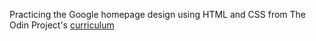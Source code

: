 Practicing the Google homepage design using HTML and CSS from The Odin Project's [curriculum](http://www.theodinproject.com/courses/web-development-101/lessons/html-css)